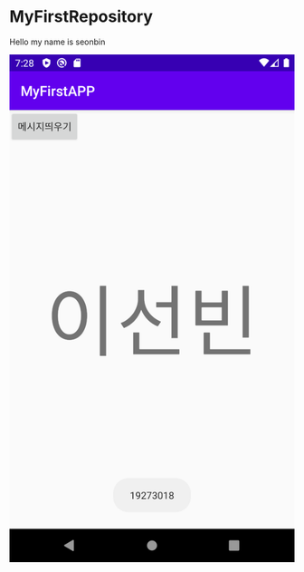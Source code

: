 # MyFirstRepository

Hello my name is seonbin

<img widgh="" src=" ./png/캡스톤디자인2주차과제결과-19273018 이선빈.png">
